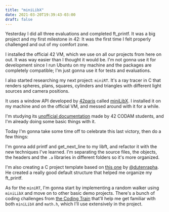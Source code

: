 ```yaml
---
title: "miniLibX"
date: 2021-03-20T19:39:43-03:00
draft: false
---
```


Yesterday I did all three evaluations and completed ft_printf.
It was a big project and my first milestone in 42:
It was the first time I felt properly challenged and out of my comfort zone.

I installed the official 42 VM, which we use on all our projects from here on out.
It was way easier than I thought it would be.
I'm not gonna use it for development since I run Ubuntu on my machine
and the packages are completely compatible;
I'm just gonna use it for tests and evaluations.

I also started researching my next project: `miniRT`.
It's a ray tracer in C that renders spheres, plans, squares, cylinders
and triangles with different light sources and camera positions.

It uses a window API developed by [42paris](https://github.com/42Paris)
called [miniLibX](https://github.com/42Paris/minilibx-linux).
I installed it on my machine and on the official VM,
and messed around with it for a while.

I'm studying its
[unofficial documentation](https://harm-smits.github.io/42docs/libs/minilibx/getting_started.html)
made by 42 CODAM students, and I'm already doing some basic things with it.

Today I'm gonna take some time off to celebrate this last victory,
then do a few things:

I'm gonna add printf and get_next_line to my libft,
and refactor it with the new techniques I've learned.
I'm separating the source files, the objects, the headers
and the `.a` libraries in different folders so it's more organized.

I'm also creating a C project template based on
[this one](https://github.com/dutenrapha/makefile)
by [@dutenrapha](https://github.com/dutenrapha).
He created a really good default structure that helped me organize my ft_printf.

As for the `miniRT`, I'm gonna start by implementing a random walker
using `miniLibX` and move on to other basic demo projects.
There's a bunch of coding challenges from
[the Coding Train](https://www.youtube.com/user/shiffman)
that'll help me get familiar with both `miniLibX` and `math.h`,
which I'll use extensively in the project.
